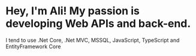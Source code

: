 
# Hey, I'm Ali! My passion is developing Web APIs and back-end. 

I tend to use .Net Core, .Net MVC, MSSQL, JavaScript, TypeScript and EntityFramework Core
